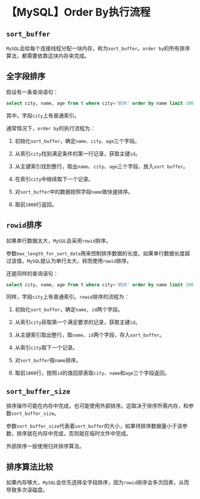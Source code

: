 # 【MySQL】Order By执行流程


## `sort_buffer`

`MySQL`会给每个连接线程分配一块内存，称为`sort_buffer`。`order by`的所有排序算法，都需要依靠这块内存来完成。


## 全字段排序

假设有一条查询语句：

```sql
select city, name, age from t where city='杭州' order by name limit 1000;
```

其中，字段`city`上有普通索引。

通常情况下，`order by`的执行流程为：

1. 初始化`sort_buffer`，确定`name、city、age`三个字段。

2. 从索引`city`找到满足条件的第一行记录，获取主键`id`。

3. 从主键索引找到整行，取出`name`、`city`、`age`三个字段，放入`sort buffer`。

4. 在索引`city`中继续取下一个记录。

5. 对`sort_buffer`中的数据按照字段`name`做快速排序。

6. 取前`1000`行返回。


## `rowid`排序

如果单行数据太大，`MySQL`会采用`rowid`排序。

参数`max_length_for_sort_data`用来控制排序数据的长度。如果单行数据长度超过该值，`MySQL`就认为单行太大，转而使用`rowid`排序。

还是同样的查询语句：

```sql
select city, name, age from t where city='杭州' order by name limit 1000;
```

同样，字段`city`上有普通索引。`rowid`排序的流程为：

1. 初始化`sort_buffer`，确定`name, id`两个字段。

2. 从索引`city`获取第一个满足要求的记录，获取主键`id`。

3. 从主键索引取出整行，取`name`、`id`两个字段，存入`sort_buffer`。

4. 从索引`city`取下一个记录。

5. 对`sort_buffer`按`name`排序。

6. 取前`1000`行，按照`id`的值回原表取`city`、`name`和`age`三个字段返回。


## `sort_buffer_size`

排序操作可能在内存中完成，也可能使用外部排序。这取决于排序所需内存，和参数`sort_buffer_size`。

参数`sort_buffer_size`代表着`sort_buffer`的大小，如果待排序数据量小于该参数，排序就在内存中完成，否则就在临时文件中完成。

外部排序一般使用归并排序算法。


## 排序算法比较

如果内存够大，`MySQL`会优先选择全字段排序，因为`rowid`排序会多次回表，从而导致多次读磁盘。


